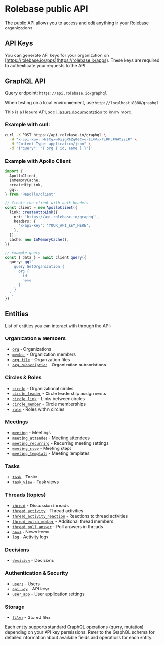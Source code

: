 # Rolebase public API

The public API allows you to access and edit anything in your Rolebase organizations.

## API Keys

You can generate API keys for your organization on [https://rolebase.io/apps](https://rolebase.io/apps). These keys are required to authenticate your requests to the API.

## GraphQL API

Query endpoint: `https://api.rolebase.io/graphql`

When testing on a local environnement, use `http://localhost:8888/graphql`

This is a Hasura API, see [Hasura documentation](https://hasura.io/docs/2.0/index/) to know more.

### Example with curl:

```bash
curl -X POST https://api.rolebase.io/graphql \
  -H "x-api-key: Hr5Cgxw0zjgXhZq06Cvor5iGVxx7iPKcFGHXzzLR" \
  -H "Content-Type: application/json" \
  -d '{"query": "{ org { id, name } }"}'
```

### Example with Apollo Client:

```typescript
import {
  ApolloClient,
  InMemoryCache,
  createHttpLink,
  gql,
} from '@apollo/client'

// Create the client with auth headers
const client = new ApolloClient({
  link: createHttpLink({
    uri: 'https://api.rolebase.io/graphql',
    headers: {
      'x-api-key': 'YOUR_API_KEY_HERE',
    },
  }),
  cache: new InMemoryCache(),
})

// Example query
const { data } = await client.query({
  query: gql`
    query GetOrganization {
      org {
        id
        name
      }
    }
  `,
})
```

## Entities

List of entities you can interact with through the API:

### Organization & Members

- [`org`](entities/org.md) - Organizations
- [`member`](entities/member.md) - Organization members
- [`org_file`](entities/org_file.md) - Organization files
- [`org_subscription`](entities/org_subscription.md) - Organization subscriptions

### Circles & Roles

- [`circle`](entities/circle.md) - Organizational circles
- [`circle_leader`](entities/circle_leader.md) - Circle leadership assignments
- [`circle_link`](entities/circle_link.md) - Links between circles
- [`circle_member`](entities/circle_member.md) - Circle memberships
- [`role`](entities/role.md) - Roles within circles

### Meetings

- [`meeting`](entities/meeting.md) - Meetings
- [`meeting_attendee`](entities/meeting_attendee.md) - Meeting attendees
- [`meeting_recurring`](entities/meeting_recurring.md) - Recurring meeting settings
- [`meeting_step`](entities/meeting_step.md) - Meeting steps
- [`meeting_template`](entities/meeting_template.md) - Meeting templates

### Tasks

- [`task`](entities/task.md) - Tasks
- [`task_view`](entities/task_view.md) - Task views

### Threads (topics)

- [`thread`](entities/thread.md) - Discussion threads
- [`thread_activity`](entities/thread_activity.md) - Thread activities
- [`thread_activity_reaction`](entities/thread_activity_reaction.md) - Reactions to thread activities
- [`thread_extra_member`](entities/thread_extra_member.md) - Additional thread members
- [`thread_poll_answer`](entities/thread_poll_answer.md) - Poll answers in threads
- [`news`](entities/news.md) - News items
- [`log`](entities/log.md) - Activity logs

### Decisions

- [`decision`](entities/decision.md) - Decisions

### Authentication & Security

- [`users`](entities/users.md) - Users
- [`api_key`](entities/api_key.md) - API keys
- [`user_app`](entities/user_app.md) - User application settings

### Storage

- [`files`](entities/file.md) - Stored files

Each entity supports standard GraphQL operations (query, mutation) depending on your API key permissions. Refer to the GraphQL schema for detailed information about available fields and operations for each entity.

